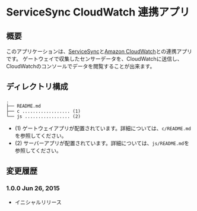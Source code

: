 ServiceSync CloudWatch 連携アプリ
=======================

## 概要

このアプリケーションは、[ServiceSync](https://developers.servicesync.net/)と[Amazon CloudWatch](http://aws.amazon.com/jp/cloudwatch/)との連携アプリです。
ゲートウェイで収集したセンサーデータを、CloudWatchに送信し、CloudWatchのコンソールでデータを閲覧することが出来ます。

## ディレクトリ構成

```
.
├── README.md
├── c .................. (1)
└── js ................. (2)
```

- (1) ゲートウェイアプリが配置されています。詳細については、`c/README.md`を参照してください。
- (2) サーバーアプリが配置されています。詳細については、`js/README.md`を参照してください。

## 変更履歴

### 1.0.0 Jun 26, 2015

- イニシャルリリース
